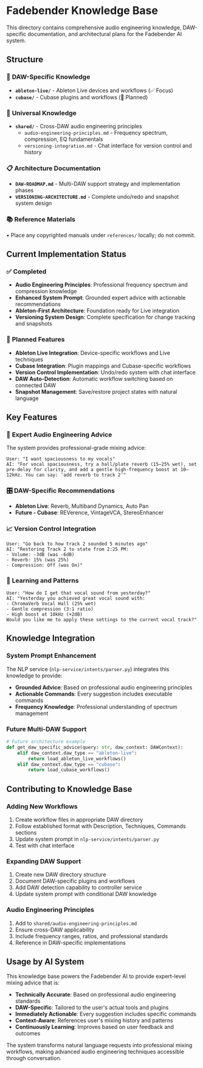 # Fadebender Knowledge Base

This directory contains comprehensive audio engineering knowledge, DAW-specific documentation, and architectural plans for the Fadebender AI system.

## Structure

### 📁 **DAW-Specific Knowledge**
- **`ableton-live/`** - Ableton Live devices and workflows (✅ Focus)
- **`cubase/`** - Cubase plugins and workflows (🔄 Planned)

### 📁 **Universal Knowledge**
- **`shared/`** - Cross-DAW audio engineering principles
  - `audio-engineering-principles.md` - Frequency spectrum, compression, EQ fundamentals
  - `versioning-integration.md` - Chat interface for version control and history

### 📋 **Architecture Documentation**
- **`DAW-ROADMAP.md`** - Multi-DAW support strategy and implementation phases
- **`VERSIONING-ARCHITECTURE.md`** - Complete undo/redo and snapshot system design

### 📚 **Reference Materials**
• Place any copyrighted manuals under `references/` locally; do not commit.

## Current Implementation Status

### ✅ **Completed**
- **Audio Engineering Principles**: Professional frequency spectrum and compression knowledge
- **Enhanced System Prompt**: Grounded expert advice with actionable recommendations
- **Ableton-First Architecture**: Foundation ready for Live integration
- **Versioning System Design**: Complete specification for change tracking and snapshots

### 🔄 **Planned Features**
- **Ableton Live Integration**: Device-specific workflows and Live techniques
- **Cubase Integration**: Plugin mappings and Cubase-specific workflows
- **Version Control Implementation**: Undo/redo system with chat interface
- **DAW Auto-Detection**: Automatic workflow switching based on connected DAW
- **Snapshot Management**: Save/restore project states with natural language

## Key Features

### 🎯 **Expert Audio Engineering Advice**
The system provides professional-grade mixing advice:

```
User: "I want spaciousness to my vocals"
AI: "For vocal spaciousness, try a hall/plate reverb (15–25% wet), set pre-delay for clarity, and add a gentle high-frequency boost at 10–12kHz. You can say: 'add reverb to track 2'"
```

### 🎛️ **DAW-Specific Recommendations**
- **Ableton Live**: Reverb, Multiband Dynamics, Auto Pan
- **Future - Cubase**: REVerence, VintageVCA, StereoEnhancer

### 📈 **Version Control Integration**
```
User: "Go back to how track 2 sounded 5 minutes ago"
AI: "Restoring Track 2 to state from 2:25 PM:
- Volume: -3dB (was -6dB)
- Reverb: 15% (was 25%)
- Compression: Off (was On)"
```

### 🧠 **Learning and Patterns**
```
User: "How do I get that vocal sound from yesterday?"
AI: "Yesterday you achieved great vocal sound with:
- ChromaVerb Vocal Hall (25% wet)
- Gentle compression (3:1 ratio)
- High boost at 10kHz (+2dB)
Would you like me to apply these settings to the current vocal track?"
```

## Knowledge Integration

### System Prompt Enhancement
The NLP service (`nlp-service/intents/parser.py`) integrates this knowledge to provide:
- **Grounded Advice**: Based on professional audio engineering principles
- **Actionable Commands**: Every suggestion includes executable commands
- **Frequency Knowledge**: Professional understanding of spectrum management

### Future Multi-DAW Support
```python
# Future architecture example
def get_daw_specific_advice(query: str, daw_context: DAWContext):
    elif daw_context.daw_type == "ableton-live":
        return load_ableton_live_workflows()
    elif daw_context.daw_type == "cubase":
        return load_cubase_workflows()
```

## Contributing to Knowledge Base

### Adding New Workflows
1. Create workflow files in appropriate DAW directory
2. Follow established format with Description, Techniques, Commands sections
3. Update system prompt in `nlp-service/intents/parser.py`
4. Test with chat interface

### Expanding DAW Support
1. Create new DAW directory structure
2. Document DAW-specific plugins and workflows
3. Add DAW detection capability to controller service
4. Update system prompt with conditional DAW knowledge

### Audio Engineering Principles
1. Add to `shared/audio-engineering-principles.md`
2. Ensure cross-DAW applicability
3. Include frequency ranges, ratios, and professional standards
4. Reference in DAW-specific implementations

## Usage by AI System

This knowledge base powers the Fadebender AI to provide expert-level mixing advice that is:
- **Technically Accurate**: Based on professional audio engineering standards
- **DAW-Specific**: Tailored to the user's actual tools and plugins
- **Immediately Actionable**: Every suggestion includes specific commands
- **Context-Aware**: References user's mixing history and patterns
- **Continuously Learning**: Improves based on user feedback and outcomes

The system transforms natural language requests into professional mixing workflows, making advanced audio engineering techniques accessible through conversation.
